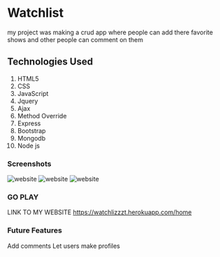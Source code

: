 # Watchlist

my project was making a crud app where people can add there favorite shows and other people can comment on them


## Technologies Used

1. HTML5
2. CSS
3. JavaScript
4. Jquery
5. Ajax
6. Method Override
7. Express
8. Bootstrap
9. Mongodb
10. Node js


### Screenshots
![website](https://i.imgur.com/GsUYIlw.jpg)
![website](https://i.imgur.com/1Oi3JyZ.png)
![website](https://i.imgur.com/31pVuXA.png)




### GO PLAY
LINK TO MY WEBSITE https://watchlizzzt.herokuapp.com/home

### Future Features

Add comments
Let users make profiles
